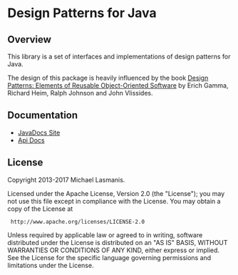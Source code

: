 Design Patterns for Java
========================

Overview
--------

This library is a set of interfaces and implementations of design patterns for Java.

The design of this package is heavily influenced by the book [Design Patterns: Elements of Reusable Object-Oriented Software](http://www.hillside.net/elements-of-reusable-object-oriented-software-book "Book Link") by Erich Gamma, Richard Heim, Ralph Johnson and John Vlissides.

Documentation
-------------

* [JavaDocs Site](https://michaellasmanis.github.io/javapatterns/)
* [Api Docs](https://michaellasmanis.github.io/javapatterns/apidocs/)

License
-------

Copyright 2013-2017 Michael Lasmanis.

Licensed under the Apache License, Version 2.0 (the "License");
you may not use this file except in compliance with the License.
You may obtain a copy of the License at

     http://www.apache.org/licenses/LICENSE-2.0

Unless required by applicable law or agreed to in writing, software
distributed under the License is distributed on an "AS IS" BASIS,
WITHOUT WARRANTIES OR CONDITIONS OF ANY KIND, either express or implied.
See the License for the specific language governing permissions and
limitations under the License.


